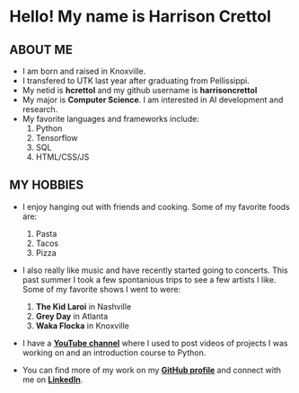 # Hello! My name is Harrison Crettol

## ABOUT ME
* I am born and raised in Knoxville.
* I transfered to UTK last year after graduating from Pellissippi. 
* My netid is **hcrettol** and my github username is **harrisoncrettol**
* My major is **Computer Science**. I am interested in AI development and research.
* My favorite languages and frameworks include:
    1. Python
    2. Tensorflow
    3. SQL
    4. HTML/CSS/JS

## MY HOBBIES
* I enjoy hanging out with friends and cooking. Some of my favorite foods are:
    1. Pasta
    2. Tacos
    3. Pizza

* I also really like music and have recently started going to concerts. This past summer I took a few spontanious trips to see a few artists I like. Some of my favorite shows I went to were: 
    1. **The Kid Laroi** in Nashville
    2. **Grey Day** in Atlanta
    3. **Waka Flocka** in Knoxville

* I have a [**YouTube channel**](https://www.youtube.com/@harrisoncrettol) where I used to post videos of projects I was working on and an introduction course to Python.
* You can find more of my work on my [**GitHub profile**](https://github.com/harrisoncrettol) and connect with me on [**LinkedIn**](https://www.linkedin.com/in/harrison-crettol-3bb67530b/).
